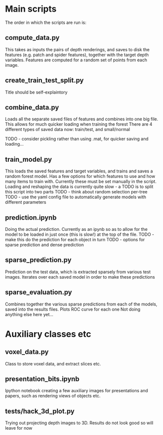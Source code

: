 # Main scripts

The order in which the scripts are run is:

## compute_data.py

This takes as inputs the pairs of depth renderings, and saves to disk the features (e.g. patch and spider features), together with the target depth variables. Features are computed for a random set of points from each image.

## create_train_test_split.py

Title should be self-explaintory

## combine_data.py

Loads all the separate saved files of features and combines into one big file. This allows for much quicker loading when training the forest
There are 4 different types of saved data now: train/test, and small/normal

TODO - consider pickling rather than using .mat, for quicker saving and loading...

## train_model.py

This loads the saved features and target variables, and trains and saves a random forest model. Has a few options for which features to use and how many items to train with. Currently these must be set manually in the script.
Loading and reshaping the data is currently quite slow - a TODO is to split this script into two parts
TODO - think about random selection per-tree
TODO - use the yaml config file to automatically generate models with different parameters

## prediction.ipynb

Doing the actual prediction. Currently as an ipynb so as to allow for the model to be loaded in just once (this is slow!) at the top of the file.
TODO - make this do the prediction for each object in turn
TODO - options for sparse prediction and dense prediction

## sparse_prediction.py

Prediction on the test data, which is extracted sparsely from various test images.
Iterates over each saved model in order to make these predictions

## sparse_evaluation.py

Combines together the various sparse predictions from each of the models, saved into the results files.
Plots ROC curve for each one
Not doing anything else here yet...




# Auxiliary classes etc

## voxel_data.py

Class to store voxel data, and extract slices etc.

## presentation_bits.ipynb

Ipython notebook creating a few auxiliary images for presentations and papers, such as rendering views of objects etc.

## tests/hack_3d_plot.py

Trying out projecting depth images to 3D. Results do not look good so will leave for now